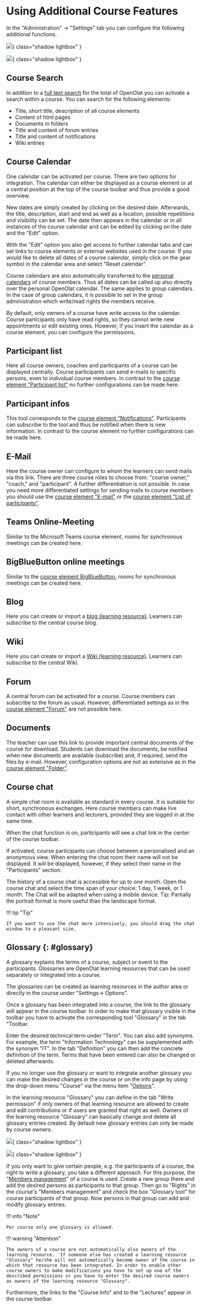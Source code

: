 # Using Additional Course Features

In the "Administration" → "Settings" tab you can configure the following additional functions.

![](assets/Toolbar1.png){ class="shadow lightbox" }

![](assets/toolbar_b.png){ class="shadow lightbox" }

## Course Search

In addition to a [full text search](../personal/Full-Text_Search.md) for the total of OpenOlat you can activate a search within a course. You can search for the following elements:

* Title, short title, description of all course elements
* Content of html pages
* Documents in folders
* Title and content of forum entries
* Title and content of notifications
* Wiki entries

## Course Calendar

One calendar can be activated per course. There are two options for integration. The calendar can either be displayed as a course element or at a central position at the top of the course toolbar and thus provide a good
overview.

New dates are simply created by clicking on the desired date. Afterwards, the title, description, start and end as well as a location, possible repetitions and visibility can be set. The date then appears in the calendar or in all instances of the course calendar and can be edited by clicking on the date and the "Edit" option.

With the "Edit" option you also get access to further calendar tabs and can set links to course elements or external websites used in the course. If you would like to delete all dates of a course calendar, simply click on the gear symbol in the calendar area and select "Reset calendar".

Course calendars are also automatically transferred to the [personal calendars](../personal/Calendar.md) of course members. Thus all dates can be called up also directly over the personal OpenOlat calendar. The same applies to group calendars. In the case of group calendars, it is possible to set in the group administration which write/read rights the members receive.

By default, only owners of a course have write access to the calendar. Course participants only have read rights, so they cannot write new appointments or edit existing ones. However, if you insert the calendar as a course element, you can configure the permissions.

## Participant list

Here all course owners, coaches and participants of a course can be displayed centrally. Course participants can send e-mails to specific persons, even to individual course members. In contrast to the [course element "Participant list"](../learning_activities/Working_With_Course_Elements.md) no further configurations can be made here.

## Participant infos

This tool corresponds to the [course element "Notifications"](../course_elements/Administration_and_Organisation.md). Participants can subscribe to the tool and thus be notified when there is new information. In contrast to the course element no further configurations can be made here.

## E-Mail

Here the course owner can configure to whom the learners can send mails via this link. There are three course roles to choose from: "course owner," "coach," and "participant". A further differentiation is not possible. In case you need more differentiated settings for sending mails to course members you should use the [course element "E-mail"](../course_elements/Administration_and_Organisation.md) or the [course element "List of participants"](../course_elements/Communication_and_Collaboration.md).

## Teams Online-Meeting

Similar to the Microsoft Teams course element, rooms for synchronous meetings can be created here.

## BigBlueButton online meetings

Similar to the [course element BigBlueButton](../course_elements/Course_element_BigBlueButton.md), rooms for synchronous meetings can be created here.

## Blog

Here you can create or import a [blog (learning resource)](../resource_blog/index.md). Learners can subscribe to the central course blog.

## Wiki

Here you can create or import a [Wiki (learning resource)](../resource_wiki/index.md). Learners can subscribe to the central Wiki.

## Forum

A central forum can be activated for a course. Course members can subscribe to the forum as usual. However, differentiated settings as in the [course element "Forum"](../course_elements/Communication_and_Collaboration.md) are not possible here.

## Documents

The teacher can use this link to provide important central documents of the course for download. Students can download the documents, be notified when new documents are available (subscribe) and, if required, send the files by e-mail. However, configuration options are not as extensive as in the [course element "Folder"](../course_elements/Course_Element_Folder.md).

## Course chat

A simple chat room is available as standard in every course. It is suitable for short, synchronous exchanges. Here course members can make live contact with other learners and lecturers, provided they are logged in at the same time.

When the chat function is on, participants will see a chat link in the center of the course toolbar.

If activated, course participants can choose between a personalised and an anonymous view. When entering the chat room their name will not be displayed. It will be displayed, however, if they select their name in the "Participants" section.

The history of a course chat is accessible for up to one month. Open the course chat and select the time span of your choice: 1 day, 1 week, or 1 month. The Chat will be adapted when using a mobile device. Tip: Partially the portrait format is more useful than the landscape format.

!!! tip "Tip"

    If you want to use the chat more intensively, you should drag the chat window to a pleasant size.

## Glossary {: #glossary}

A glossary explains the terms of a course, subject or event to the participants. Glossaries are OpenOlat learning resources that can be used separately or integrated into a course.

The glossaries can be created as learning resources in the author area or directly in the course under "Settings-> Options".

Once a glossary has been integrated into a course, the link to the glossary will appear in the course toolbar. In order to make that glossary visible in the toolbar you have to activate the corresponding tool "Glossary" in the tab "Toolbar.

Enter the desired technical term under "Term". You can also add synonyms. For example, the term "Information Technology" can be supplemented with the synonym "IT". In the tab "Definition" you can then add the concrete definition of the term. Terms that have been entered can also be changed or deleted afterwards.

If you no longer use the glossary or want to integrate another glossary you can make the desired changes in the course or on the info page by using the drop-down menu "Course" via the menu item "[Options](../course_create/Course_Settings.md)".

In the learning resource "Glossary" you can define in the tab "Write permission" if only owners of that learning resource are allowed to create and edit contributions or if users are granted that right as well. Owners of the learning resource "Glossary" can basically change and delete all glossary entries created. By default new glossary entries can only be made by course owners.

![](assets/glossary_add.png){ class="shadow lightbox" }

![](assets/glossary_permission.png){ class="shadow lightbox" }

If you only want to give certain people, e.g. the participants of a course, the right to write a glossary, you take a different approach. For this purpose, the "[Members management](Members_management.md)" of a course is used. Create a new group there and add the desired persons as participants to that group. Then go to "Rights" in the course's "Members management" and check the box "Glossary tool" for course participants of that group. Now persons in that group can add and modify glossary entries.

!!! info "Note"

    Per course only one glossary is allowed.

!!! warning "Attention"

    The owners of a course are not automatically also owners of the learning resource.  If someone else has created a learning resource "Glossary" he/she will not automatically become owner of the course in which that resource has been integrated. In order to enable other course owners to make modifications you have to set up one of the described permissions or you have to enter the desired course owners as owners of the learning resource "Glossary".

Furthermore, the links to the "Course Info" and to the "Lectures" appear in the course toolbar.  
